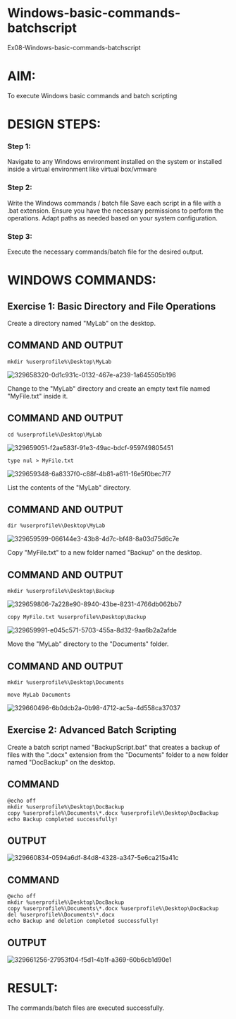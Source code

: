 # Windows-basic-commands-batchscript
Ex08-Windows-basic-commands-batchscript

# AIM:
To execute Windows basic commands and batch scripting

# DESIGN STEPS:

### Step 1:

Navigate to any Windows environment installed on the system or installed inside a virtual environment like virtual box/vmware 

### Step 2:

Write the Windows commands / batch file
Save each script in a file with a .bat extension.
Ensure you have the necessary permissions to perform the operations.
Adapt paths as needed based on your system configuration.
### Step 3:

Execute the necessary commands/batch file for the desired output. 




# WINDOWS COMMANDS:
## Exercise 1: Basic Directory and File Operations
Create a directory named "MyLab" on the desktop.

## COMMAND AND OUTPUT
```
mkdir %userprofile%\Desktop\MyLab
```

![329658320-0d1c931c-0132-467e-a239-1a645505b196](https://github.com/Guhanandan/Windows-basic-commands-batchscript/assets/100425381/5884aa47-0a97-4bd0-a67f-1b083749a81c)

Change to the "MyLab" directory and create an empty text file named "MyFile.txt" inside it.

## COMMAND AND OUTPUT
```
cd %userprofile%\Desktop\MyLab
```
![329659051-f2ae583f-91e3-49ac-bdcf-959749805451](https://github.com/Guhanandan/Windows-basic-commands-batchscript/assets/100425381/11c3c540-573e-4f0e-83e1-b0782390d6bb)

```
type nul > MyFile.txt
```
![329659348-6a8337f0-c88f-4b81-a611-16e5f0bec7f7](https://github.com/Guhanandan/Windows-basic-commands-batchscript/assets/100425381/9f9eb570-57aa-4cdf-9a12-8527c7d0b5ed)

List the contents of the "MyLab" directory.


## COMMAND AND OUTPUT

```
dir %userprofile%\Desktop\MyLab
```
![329659599-066144e3-43b8-4d7c-bf48-8a03d75d6c7e](https://github.com/Guhanandan/Windows-basic-commands-batchscript/assets/100425381/a1e3371e-00f3-43e7-973a-cdc5372286cd)

Copy "MyFile.txt" to a new folder named "Backup" on the desktop.


## COMMAND AND OUTPUT

```
mkdir %userprofile%\Desktop\Backup
```
![329659806-7a228e90-8940-43be-8231-4766db062bb7](https://github.com/Guhanandan/Windows-basic-commands-batchscript/assets/100425381/c5c4a187-f273-4bea-94c3-0f0035284fe0)

```
copy MyFile.txt %userprofile%\Desktop\Backup
```
![329659991-e045c571-5703-455a-8d32-9aa6b2a2afde](https://github.com/Guhanandan/Windows-basic-commands-batchscript/assets/100425381/ca0caf7f-637e-4249-a96d-77d2c0785160)

Move the "MyLab" directory to the "Documents" folder.


## COMMAND AND OUTPUT
```
mkdir %userprofile%\Desktop\Documents

move MyLab Documents
```
![329660496-6b0dcb2a-0b98-4712-ac5a-4d558ca37037](https://github.com/Guhanandan/Windows-basic-commands-batchscript/assets/100425381/0248bc54-6b04-451c-b141-52df5029c4ab)


## Exercise 2: Advanced Batch Scripting
Create a batch script named "BackupScript.bat" that creates a backup of files with the ".docx" extension from the "Documents" folder to a new folder named "DocBackup" on the desktop.


## COMMAND
```
@echo off
mkdir %userprofile%\Desktop\DocBackup
copy %userprofile%\Documents\*.docx %userprofile%\Desktop\DocBackup
echo Backup completed successfully!
```
## OUTPUT
![329660834-0594a6df-84d8-4328-a347-5e6ca215a41c](https://github.com/Guhanandan/Windows-basic-commands-batchscript/assets/100425381/42ab92aa-6068-48fb-b536-151983e99875)

## COMMAND
```
@echo off
mkdir %userprofile%\Desktop\DocBackup
copy %userprofile%\Documents\*.docx %userprofile%\Desktop\DocBackup
del %userprofile%\Documents\*.docx
echo Backup and deletion completed successfully!
```

## OUTPUT
![329661256-27953f04-f5d1-4b1f-a369-60b6cb1d90e1](https://github.com/Guhanandan/Windows-basic-commands-batchscript/assets/100425381/9e15ea9e-f8a1-413c-9ebb-ebc9a447b367)



# RESULT:
The commands/batch files are executed successfully.

